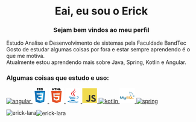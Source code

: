 <h1 align="center">Eai, eu sou o Erick</h1>
<h3 align="center">Sejam bem vindos ao meu perfil</h3>

Estudo Analise e Desenvolvimento de sistemas pela Faculdade BandTec
<br>
Gosto de estudar algumas coisas por fora e estar sempre aprendendo é o que me motiva.
<br>
Atualmente estou aprendendo mais sobre Java, Spring, Kotlin e Angular.
<br> 

<h3 align="left">Algumas coisas que estudo e uso:</h3>
<p align="left"> <a href="https://angular.io" target="_blank"> <img src="https://angular.io/assets/images/logos/angular/angular.svg" alt="angular" width="40" height="40"/> </a> <a href="https://www.w3schools.com/css/" target="_blank"> <img src="https://raw.githubusercontent.com/devicons/devicon/master/icons/css3/css3-original-wordmark.svg" alt="css3" width="40" height="40"/> </a> <a href="https://www.w3.org/html/" target="_blank"> <img src="https://raw.githubusercontent.com/devicons/devicon/master/icons/html5/html5-original-wordmark.svg" alt="html5" width="40" height="40"/> </a> <a href="https://www.java.com" target="_blank"> <img src="https://raw.githubusercontent.com/devicons/devicon/master/icons/java/java-original.svg" alt="java" width="40" height="40"/> </a> <a href="https://developer.mozilla.org/en-US/docs/Web/JavaScript" target="_blank"> <img src="https://raw.githubusercontent.com/devicons/devicon/master/icons/javascript/javascript-original.svg" alt="javascript" width="40" height="40"/> </a> <a href="https://kotlinlang.org" target="_blank"> <img src="https://www.vectorlogo.zone/logos/kotlinlang/kotlinlang-icon.svg" alt="kotlin" width="40" height="40"/> </a> <a href="https://www.mysql.com/" target="_blank"> <img src="https://raw.githubusercontent.com/devicons/devicon/master/icons/mysql/mysql-original-wordmark.svg" alt="mysql" width="40" height="40"/> </a> <a href="https://spring.io/" target="_blank"> <img src="https://www.vectorlogo.zone/logos/springio/springio-icon.svg" alt="spring" width="40" height="40"/> </a> </p>

<img align="left" style="height: 180px;" src="https://github-readme-stats.vercel.app/api/top-langs?username=erick-lara&show_icons=true&theme=dark&locale=en&layout=compact" alt="erick-lara" />
<img align="center" style="height: 180px;" src="https://github-readme-stats.vercel.app/api?username=erick-lara&show_icons=true&theme=dark&locale=en" alt="erick-lara" />
